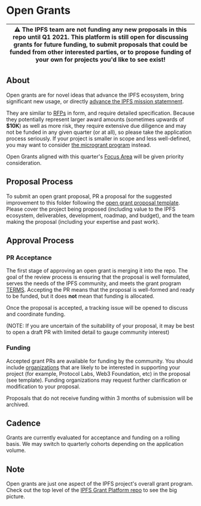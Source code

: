 # Open Grants

|:warning: The IPFS team are not funding any new proposals in this repo until Q1 2021. This platform is still open for discussing grants for future funding, to submit proposals that could be funded from other interested parties, or to propose funding of your own for projects you'd like to see exist!|
|---|

## About
Open grants are for novel ideas that advance the IPFS ecosystem, bring significant new usage, or directly [advance the IPFS mission statemnent](https://github.com/ipfs/roadmap#ipfs-mission-statement).

They are similar to [RFPs](../rpfs) in form, and require detailed specification. Because they potentially represent larger award amounts (sometimes upwards of **$10K**) as well as more risk, they require extensive due diligence and may not be funded in any given quarter (or at all), so please take the application process seriously. If your project is smaller in scope and less well-defined, you may want to consider [the microgrant program](../MICROGRANTS.md) instead.

Open Grants aligned with this quarter's [Focus Area](../FOCUS.md) will be given priority consideration.

## Proposal Process
To submit an open grant proposal, PR a proposal for the suggested improvement to this folder following the [open grant proposal template](open-proposal-template.md). Please cover the project being proposed (including value to the IPFS ecosystem, deliverables, development, roadmap, and budget), and the team making the proposal (including your expertise and past work).

## Approval Process
### PR Acceptance
The first stage of approving an open grant is merging it into the repo. The goal of the review process is ensuring that the proposal is well formulated, serves the needs of the IPFS community, and meets the grant program [TERMS](../TERMS.md). Accepting the PR means that the proposal is well-formed and ready to be funded, but it does **not** mean that funding is allocated.

Once the proposal is accepted, a tracking issue will be opened to discuss and coordinate funding.

(NOTE: If you are uncertain of the suitability of your proposal, it may be best to open a draft PR with limited detail to gauge community interest)

### Funding
Accepted grant PRs are available for funding by the community. You should include [organizations](../FUNDING.md) that are likely to be interested in supporting your project (for example, Protocol Labs, Web3 Foundation, etc) in the proposal (see template). Funding organizations may request further clarification or modification to your proposal.

Proposals that do not receive funding within 3 months of submission will be archived.

## Cadence
Grants are currently evaluated for acceptance and funding on a rolling basis. We may switch to quarterly cohorts depending on the application volume.

## Note
Open grants are just one aspect of the IPFS project's overall grant program. Check out the top level of the [IPFS Grant Platform repo](https://github.com/ipfs/devgrants) to see the big picture.
